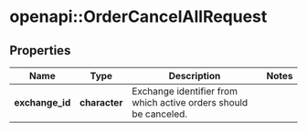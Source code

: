 # openapi::OrderCancelAllRequest

## Properties
Name | Type | Description | Notes
------------ | ------------- | ------------- | -------------
**exchange_id** | **character** | Exchange identifier from which active orders should be canceled. | 


